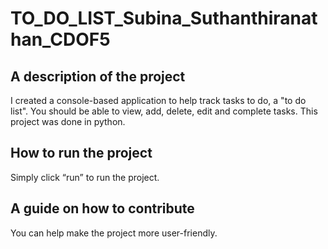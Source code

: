 # TO_DO_LIST_Subina_Suthanthiranathan_CDOF5

## A description of the project

I created a console-based application to help track tasks to do, a "to do list". You should be able to view, add,
delete, edit and complete tasks. This project was done in python.

## How to run the project

Simply click “run” to run the project.

## A guide on how to contribute

You can help make the project more user-friendly.
